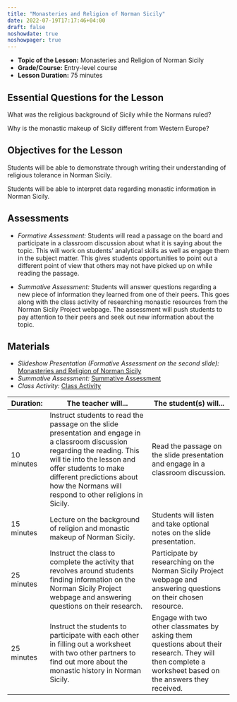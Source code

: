 ```yaml
---
title: "Monasteries and Religion of Norman Sicily"
date: 2022-07-19T17:17:46+04:00
draft: false
noshowdate: true
noshowpager: true
---
```


* **Topic of the Lesson:** Monasteries and Religion of Norman Sicily
* **Grade/Course:** Entry-level course
* **Lesson Duration:** 75 minutes

## Essential Questions for the Lesson ##

What was the religious background of Sicily while the Normans ruled?

Why is the monastic makeup of Sicily different from Western Europe?

## Objectives for the Lesson ##

Students will be able to demonstrate through writing their understanding of religious tolerance in Norman Sicily.

Students will be able to interpret data regarding monastic information in Norman Sicily.

## Assessments ##

* *Formative Assessment:* Students will read a passage on the board and participate in a classroom discussion about what it is saying about the topic. This will work on students’ analytical skills as well as engage them in the subject matter.  This gives students opportunities to point out a different point of view that others may not have picked up on while reading the passage.

* *Summative Assessment:* Students will answer questions regarding a new piece of information they learned from one of their peers. This goes along with the class activity of researching monastic resources from the Norman Sicily Project webpage. The assessment will push students to pay attention to their peers and seek out new information about the topic.

## Materials ##

* *Slideshow Presentation (Formative Assessment on the second slide):* [Monasteries and Religion of Norman Sicily](Monasteries_and_Religion_of_Norman_Sicily.pptx)
* *Summative Assessment:* [Summative Assessment](Summative_Assessment.docx)
* *Class Activity:* [Class Activity](Class_Activity.docx)

| Duration: | The teacher will... | The student(s) will... |
|---|---|---|
| 10 minutes | Instruct students to read the passage on the slide presentation and engage in a classroom discussion regarding the reading. This will tie into the lesson and offer students to make different predictions about how the Normans will respond to other religions in Sicily. | Read the passage on the slide presentation and engage in a classroom discussion. |
| 15 minutes | Lecture on the background of religion and monastic makeup of Norman Sicily. | Students will listen and take optional notes on the slide presentation. |
| 25 minutes | Instruct the class to complete the activity that revolves around students finding information on the Norman Sicily Project webpage and answering questions on their research. | Participate by researching on the Norman Sicily Project webpage and answering questions on their chosen resource. |
| 25 minutes | Instruct the students to participate with each other in filling out a worksheet with two other partners to find out more about the monastic history in Norman Sicily.  | Engage with two other classmates by asking them questions about their research. They will then complete a worksheet based on the answers they received. |

